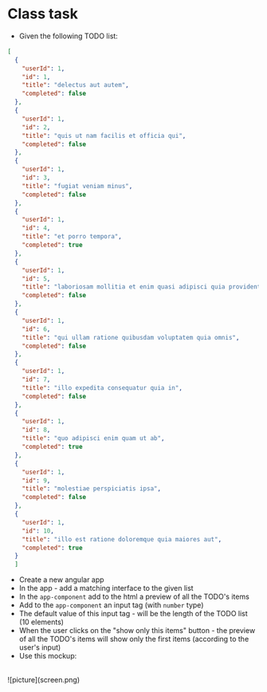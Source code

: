 # Class task
* Given the following TODO list:
```json
[
  {
    "userId": 1,
    "id": 1,
    "title": "delectus aut autem",
    "completed": false
  },
  {
    "userId": 1,
    "id": 2,
    "title": "quis ut nam facilis et officia qui",
    "completed": false
  },
  {
    "userId": 1,
    "id": 3,
    "title": "fugiat veniam minus",
    "completed": false
  },
  {
    "userId": 1,
    "id": 4,
    "title": "et porro tempora",
    "completed": true
  },
  {
    "userId": 1,
    "id": 5,
    "title": "laboriosam mollitia et enim quasi adipisci quia provident illum",
    "completed": false
  },
  {
    "userId": 1,
    "id": 6,
    "title": "qui ullam ratione quibusdam voluptatem quia omnis",
    "completed": false
  },
  {
    "userId": 1,
    "id": 7,
    "title": "illo expedita consequatur quia in",
    "completed": false
  },
  {
    "userId": 1,
    "id": 8,
    "title": "quo adipisci enim quam ut ab",
    "completed": true
  },
  {
    "userId": 1,
    "id": 9,
    "title": "molestiae perspiciatis ipsa",
    "completed": false
  },
  {
    "userId": 1,
    "id": 10,
    "title": "illo est ratione doloremque quia maiores aut",
    "completed": true
  }
  ]
  ```
* Create a new angular app
* In the app - add a matching interface to the given list
* In the `app-component` add to the html a preview of all the TODO's items
* Add to the `app-component` an input tag (with `number` type)
* The default value of this input tag - will be the length of the TODO list (10 elements)
* When the user clicks on the "show only this items"  button - the preview of all the TODO's items will show only the first items (according to the user's input)
* Use this mockup:   
<br>
![picture](screen.png)

